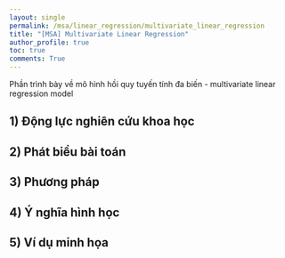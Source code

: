 ```yaml
---
layout: single
permalink: /msa/linear_regression/multivariate_linear_regression
title: "[MSA] Multivariate Linear Regression"
author_profile: true
toc: true
comments: True
---
```


Phần trình bày về mô hình hồi quy tuyến tính đa biến - multivariate linear regression model

## 1) Động lực nghiên cứu khoa học

## 2) Phát biểu bài toán

## 3) Phương pháp

## 4) Ý nghĩa hình học

## 5) Ví dụ minh họa
